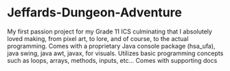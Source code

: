 # Jeffards-Dungeon-Adventure
My first passion project for my Grade 11 ICS culminating that I absolutely loved making, from pixel art, to lore, and of course, to the actual programming. Comes with a proprietary Java console package (hsa_ufa), java swing, java awt, javax, for visuals. Utilizes basic programming concepts such as loops, arrays, methods, inputs, etc... Comes with supporting docs
